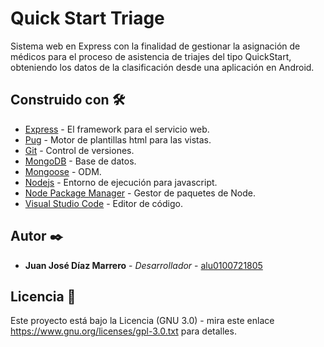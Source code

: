 # Quick Start Triage

  Sistema web en Express con la finalidad de gestionar la asignación de médicos para el proceso de asistencia de triajes del tipo QuickStart, obteniendo los datos de la clasificación desde una aplicación en Android. 
  
## Construido con 🛠️

* [Express](https://expressjs.com/es) - El framework para el servicio web.
* [Pug](https://pugjs.org/api/getting-started.html) - Motor de plantillas html para las vistas.
* [Git](https://git-scm.com/) - Control de versiones.
* [MongoDB](https://www.mongodb.com/es) - Base de datos.
* [Mongoose](https://mongoosejs.com/docs/guide.html) - ODM.
* [Nodejs](https://nodejs.org/es) - Entorno de ejecución para javascript.
* [Node Package Manager](https://www.npmjs.com/) - Gestor de paquetes de Node.
* [Visual Studio Code](https://code.visualstudio.com/) - Editor de código.

## Autor ✒️

* **Juan José Díaz Marrero** - *Desarrollador* - [alu0100721805](https://github.com/alu0100721805)
  
## Licencia 📄

Este proyecto está bajo la Licencia (GNU 3.0) - mira este enlace https://www.gnu.org/licenses/gpl-3.0.txt para detalles.
